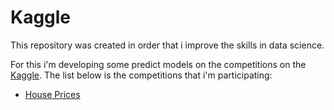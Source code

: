 # Kaggle

This repository was created in order that i improve the skills in data science.

For this i'm developing some predict models on the competitions on the [Kaggle](https://www.kaggle.com/). The list below is the competitions that i'm participating:

* [House Prices](https://github.com/felipesena/kaggle/tree/master/House%20Prices)
